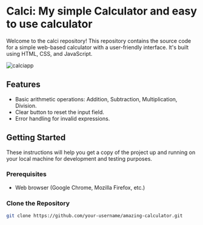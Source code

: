 # Calci: My simple Calculator and easy to use calculator 

Welcome to the calci repository! This repository contains the source code for a simple web-based calculator with a user-friendly interface. It's built using HTML, CSS, and JavaScript.


![calciapp](https://github.com/aditi-J0/calciapp/assets/147121671/4c607c7f-d1b1-44f4-8061-8bed7a289691)



## Features

- Basic arithmetic operations: Addition, Subtraction, Multiplication, Division.
- Clear button to reset the input field.
- Error handling for invalid expressions.

## Getting Started

These instructions will help you get a copy of the project up and running on your local machine for development and testing purposes.

### Prerequisites

- Web browser (Google Chrome, Mozilla Firefox, etc.)

### Clone the Repository

```bash
git clone https://github.com/your-username/amazing-calculator.git
